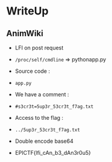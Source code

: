 # WriteUp

## AnimWiki

- LFI on post request
* `/proc/self/cmdline` => pythonapp.py
- Source code :
* `app.py`
- We have a comment :
* `#s3cr3t=5up3r_53cr3t_f7ag.txt`
- Access to the flag :
* `../5up3r_53cr3t_f7ag.txt`
- Double encode base64
* EPICTF{lfi_cAn_b3_dAn3r0u5}